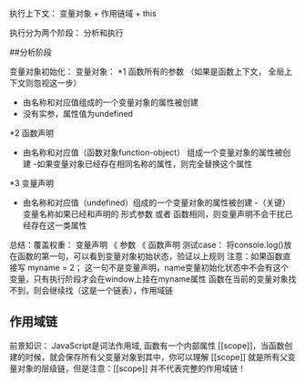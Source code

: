 执行上下文： 变量对象 + 作用链域 + this

执行分为两个阶段： 分析和执行

##分析阶段

变量对象初始化：
变量对象：
*1 函数所有的参数 （如果是函数上下文， 全局上下文则忽视这一步）
  - 由名称和对应值组成的一个变量对象的属性被创建
  - 没有实参，属性值为undefined

*2 函数声明
- 由名称和对应值（函数对象function-object） 组成一个变量对象的属性被创建
-如果变量对象已经存在相同名称的属性，则完全替换这个属性

*3 变量声明
- 由名称和对应值（undefined）组成的一个变量对象的属性被创建
-（关键）变量名称如果已经和声明的  形式参数 或者 函数相同，则变量声明不会干扰已经存在这一类属性

总结：覆盖权重： 变量声明 《 参数 《 函数声明
    测试case： 将console.log()放在函数的第一句，可以看到变量对象初始状态，验证以上规则
    注意：如果函数直接写 myname = 2； 这一句不是变量声明，name变量初始化状态中不会有这个变量，只有执行阶段才会在window上挂在myname属性
    函数在当前的变量对象找不到，则会继续找（这是一个链表），作用域链

## 作用域链

前景知识： JavaScript是词法作用域, 函数有一个内部属性 [[scope]]，当函数创建的时候，就会保存所有父变量对象到其中，你可以理解 [[scope]] 就是所有父变量对象的层级链，但是注意：[[scope]] 并不代表完整的作用域链！
